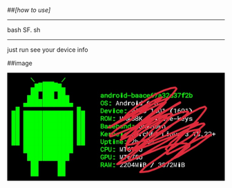 ##*[how to use]*

----------------

bash SF. sh


------------------
just run 
see your device info 

##image


![screenshot](IMG_20200812_130310.JPG)

